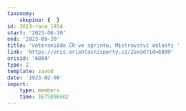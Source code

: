 ```yaml
---
taxonomy:
    skupina: {  }
id: 2023-race_1934
start: '2023-06-30'
end: '2023-06-30'
title: 'Veteraniáda ČR ve sprintu, Mistrovství oblasti '
link: 'https://oris.orientacnisporty.cz/Zavod?id=6809'
orisid: '6809'
type: Z
template: zavod
date: '2023-02-08'
import:
    type: members
    time: 1675896602
---
```


